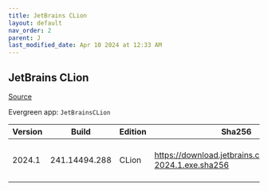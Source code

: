 ```yaml
---
title: JetBrains CLion
layout: default
nav_order: 2
parent: J
last_modified_date: Apr 10 2024 at 12:33 AM
---
```


## JetBrains CLion

[Source](https://www.jetbrains.com/clion)

Evergreen app: `JetBrainsCLion`

| Version | Build         | Edition | Sha256                                                     | Date     | Size       | Type | URI                                                                                                        |
| ------- | ------------- | ------- | ---------------------------------------------------------- | -------- | ---------- | ---- | ---------------------------------------------------------------------------------------------------------- |
| 2024.1  | 241.14494.288 | CLion   | https://download.jetbrains.com/cpp/CLion-2024.1.exe.sha256 | 4/9/2024 | 1094822200 | exe  | [https://download.jetbrains.com/cpp/CLion-2024.1.exe](https://download.jetbrains.com/cpp/CLion-2024.1.exe) |

